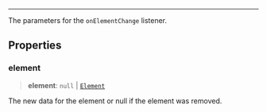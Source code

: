 ***

The parameters for the `onElementChange` listener.

## Properties

### element

> **element**: `null` | [`Element`](Element.md)

The new data for the element or null if the element was removed.
